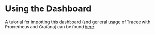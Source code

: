 # Using the Dashboard

A tutorial for importing this dashboard (and general usage of Tracee with Prometheus and Grafana) can be found [here](https://aquasecurity.github.io/tracee/latest/tutorials/deploy-grafana-dashboard/).
